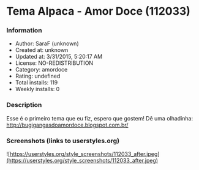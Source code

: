 # Tema Alpaca - Amor Doce (112033)

### Information
- Author: SaraF (unknown)
- Created at: unknown
- Updated at: 3/31/2015, 5:20:17 AM
- License: NO-REDISTRIBUTION
- Category: amordoce
- Rating: undefined
- Total installs: 119
- Weekly installs: 0


### Description
Esse é o primeiro tema que eu fiz, espero que gostem! 
Dê uma olhadinha: http://bugigangasdoamordoce.blogspot.com.br/


### Screenshots (links to userstyles.org)
![https://userstyles.org/style_screenshots/112033_after.jpeg](https://userstyles.org/style_screenshots/112033_after.jpeg)


